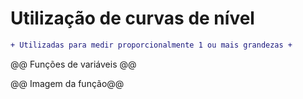 # Utilização de curvas de nível
```diff
+ Utilizadas para medir proporcionalmente 1 ou mais grandezas +
```

@@ Funções de variáveis @@

@@ Imagem da função@@
